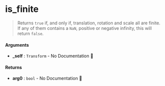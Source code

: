 # is\_finite

>  Returns `true` if, and only if, translation, rotation and scale all are
>  finite. If any of them contains a `NaN`, positive or negative infinity,
>  this will return `false`.

#### Arguments

- **\_self** : `Transform` \- No Documentation 🚧

#### Returns

- **arg0** : `bool` \- No Documentation 🚧